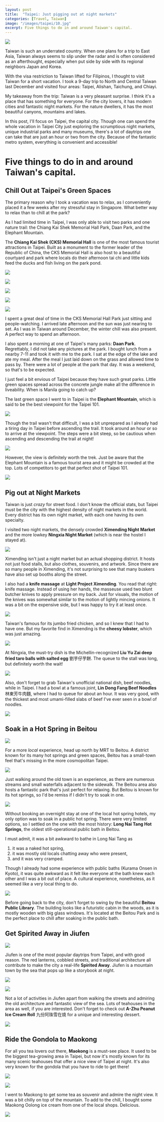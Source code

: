 ```yaml
---
layout: post
title:  "Taipei: Just pigging out at night markets"
categories: [Travel, Taiwan]
image: "/images/taipei/10.jpg"
excerpt: Five things to do in and around Taiwan's capital.
---
```


![](/images/taipei/10.jpg)

Taiwan is such an underrated country. When one plans for a trip to East Asia, Taiwan always seems to slip under the radar and is often considered as an afterthought, especially when put side by side with its regional neighbors Japan and Korea.

With the visa restriction to Taiwan lifted for Filipinos, I thought to visit Taiwan for a short vacation. I took a 9-day trip to North and Central Taiwan last December and visited four areas: Taipei, Alishan, Taichung, and Chiayi. 

My takeaway from the trip: Taiwan is a very pleasant surprise. I think it's a place that has something for everyone. For the city lovers, it has modern cities and fantastic night markets. For the nature dwellers, it has the most beautiful canyons, mountains and lakes. 

In this post, I'll focus on Taipei, the capital city. Though one can spend the whole vacation in Taipei City just exploring the scrumptious night markets, unique industrial parks and many museums, there's a lot of daytrips one can take that are just an hour or two from the city. Because of the fantastic metro system, everything is convenient and accessible!

# Five things to do in and around Taiwan's capital.

## Chill Out at Taipei's Green Spaces

The primary reason why I took a vacation was to relax, as I conveniently placed it a few weeks after my stressful stay in Singapore. What better way to relax than to chill at the park?

As I had limited time in Taipei, I was only able to visit two parks and one nature trail: the Chiang Kai Shek Memorial Hall Park, Daan Park, and the Elephant Mountain.

The **Chiang Kai Shek (CKS) Memorial Hall** is one of the most famous tourist attractions in Taipei. Built as a monument to the former leader of the Republic of China, the CKS Memorial Hall is also host to a beautiful courtyard and park where locals do their afternoon tai chi and little kids feed the ducks and fish living on the park pond.

![](/images/taipei/02.jpg)

![](/images/taipei/03.jpg)

![](/images/taipei/04.jpg)

![](/images/taipei/05.jpg)

![](/images/taipei/06.jpg)

I spent a great deal of time in the CKS Memorial Hall Park just sitting and people-watching. I arrived late afternoon and the sun was just nearing to set. As I was in Taiwan around December, the winter chill was also present. A perfect way to spend an afternoon.

I also spent a morning at one of Taipei's many parks: **Daan Park**. Regrettably, I did not take any pictures at the park. I bought lunch from a nearby 7-11 and took it with me to the park. I sat at the edge of the lake and ate my meal. After the meal I just laid down on the grass and allowed time to pass by. There were a lot of people at the park that day. It was a weekend, so that's to be expected. 

I just feel a bit envious of Taipei because they have such great parks. Little green spaces spread across the concrete jungle make all the difference in liveability. When is Manila going to catch up?

The last green space I went to in Taipei is the **Elephant Mountain**, which is said to be the best viewpoint for the Taipei 101.

![](/images/taipei/08.jpg)

Though the trail wasn't that difficult, I was a bit unprepared as I already had a tiring day in Taipei before ascending the trail. It took around an hour or so to arrive at the viewpoint. The steps were a bit steep, so be cautious when ascending and descending the trail at night!

![](/images/taipei/09.jpg)

However, the view is definitely worth the trek. Just be aware that the Elephant Mountain is a famous tourist area and it might be crowded at the top. Lots of competitors to get that perfect shot of Taipei 101.

![](/images/taipei/10.jpg)

## Pig out at Night Markets

Taiwan is just *crazy* for street food. I don't know the official stats, but Taipei must be the city with the highest density of night markets in the world. Every district has its own night market, with each one having its own specialty.

I visited two night markets, the densely crowded **Ximending Night Market** and the more lowkey **Ningxia Night Market** (which is near the hostel I stayed at).

![](/images/taipei/11.jpg)

Ximending isn't just a night market but an actual shopping district. It hosts not just food stalls, but also clothes, souvenirs, and artwork. Since there are so many people in Ximending, it's not surprising to see that many buskers have also set up booths along the street.

I also had a **knife massage** at **Light Project Ximending**. You read that right: knife massage. Instead of using her hands, the masseuse used two blunt butcher knives to apply pressure on my back. Just for visuals, the motion of the knives was somewhat similar to the motion of lightly mincing onions. It was a bit on the expensive side, but I was happy to try it at least once.

![](/images/taipei/12.jpg)

Taiwan's famous for its jumbo fried chicken, and so I knew that I had to have one. But my favorite find in Ximending is the **cheesy lobster**, which was just amazing.

![](/images/taipei/24.jpg)

At Ningxia, the must-try dish is the Michellin-recognized **Liu Yu Zai deep fried taro balls with salted egg** 劉芋仔芋餅. The queue to the stall was long, but definitely worth the wait!

![](/images/taipei/21.jpg)

Also, don't forget to grab Taiwan's unofficial national dish, beef noodles, while in Taipei. I had a bowl at a famous joint, **Lin Dong Fang Beef Noodles** 林東芳牛肉麵, where I had to queue for about an hour. It was very good, with the thickest and most umami-filled slabs of beef I've ever seen in a bowl of noodles.

![](/images/taipei/01.jpg)

## Soak in a Hot Spring in Beitou

![](/images/taipei/17.jpg)

For a more *local* experience, head up north by MRT to Beitou. A district known for its many hot springs and green spaces, Beitou has a small-town feel that's missing in the more cosmopolitan Taipei. 

![](/images/taipei/19.jpg)

Just walking around the old town is an experience, as there are numerous streams and small waterfalls adjacent to the sidewalk. The Beitou area also hosts a fantastic park that's just perfect for relaxing. But Beitou is known for its hot springs, so I'd be remiss if I didn't try to soak in one.

![](/images/taipei/18.jpg)

 Without booking an overnight stay at one of the local hot spring hotels, my only option was to soak in a public hot spring. There were very limited options, so I settled on the one with the most history: **Long Nai Tang Hot Springs**, the oldest still-operational public bath in Beitou.

I must admit, it was a bit awkward to bathe in Long Nai Tang as

1. it was a naked hot spring,
2. it was mostly old locals chatting away who were present,
3. and it was very cramped.

Though I already had some experience with public baths (Kurama Onsen in Kyoto), it was quite awkward as it felt like everyone at the bath knew each other and I was a bit out of place. A cultural experience, nonetheless, as it seemed like a very local thing to do.

![](/images/taipei/20.jpg)

Before going back to the city, don't forget to swing by the beautiful **Beitou Public Library**. The building looks like a futuristic cabin in the woods, as it is mostly wooden with big glass windows. It's located at the Beitou Park and is the perfect place to chill after soaking in the public bath.

## Get Spirited Away in Jiufen

![](/images/taipei/14.jpg)

Jiufen is one of the most popular daytrips from Taipei, and with good reason. The red lanterns, cobbled streets, and traditional architecture all contribute to make the city a real-life **Spirited Away**. Jiufen is a mountain town by the sea that pops up like a storybook at night.

![](/images/taipei/15.jpg)

![](/images/taipei/16.jpg)

Not a lot of activities in Jiufen apart from walking the streets and admiring the old architecture and fantastic view of the sea. Lots of teahouses in the area as well, if you are interested. Don't forget to check out **A-Zhu Peanut Ice Cream Roll** 九份阿珠雪在燒 for a unique and interesting dessert.

![](/images/taipei/13.jpg)

## Ride the Gondola to Maokong

For all you tea lovers out there, **Maokong** is a must-see place. It used to be the biggest tea-growing area in Taipei, but now it's mostly known for its many scenic teahouses that offer a nice view of Taipei at night. It's also very known for the gondola that you have to ride to get there!

![](/images/taipei/22.jpg)

![](/images/taipei/23.jpg)

I went to Maokong to get some tea as souvenir and admire the night view. It was a bit chilly on top of the mountain. To add to the chill, I bought some Maokong Oolong ice cream from one of the local shops. Delicious.

![](/images/taipei/25.jpg)